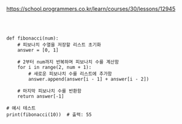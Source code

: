 https://school.programmers.co.kr/learn/courses/30/lessons/12945

<br>

</br>

```
def fibonacci(num):
    # 피보나치 수열을 저장할 리스트 초기화
    answer = [0, 1]

    # 2부터 num까지 반복하며 피보나치 수를 계산함
    for i in range(2, num + 1):
        # 새로운 피보나치 수를 리스트에 추가함
        answer.append(answer[i - 1] + answer[i - 2])
    
    # 마지막 피보나치 수를 반환함
    return answer[-1]

# 예시 테스트
print(fibonacci(10))  # 출력: 55
```
